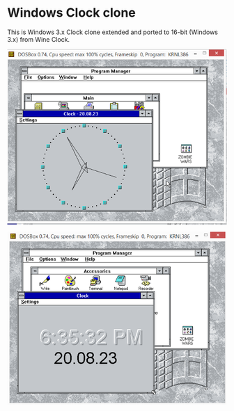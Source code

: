 # Windows Clock clone

This is Windows 3.x Clock clone extended and ported to 16-bit (Windows 3.x) from Wine Clock.

![](analog.png)


![](digital.png)

